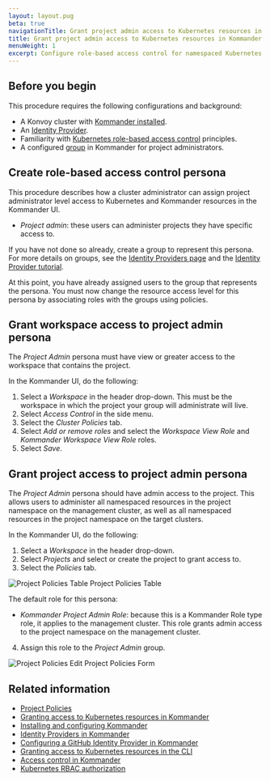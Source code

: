 ```yaml
---
layout: layout.pug
beta: true
navigationTitle: Grant project admin access to Kubernetes resources in Kommander
title: Grant project admin access to Kubernetes resources in Kommander
menuWeight: 1
excerpt: Configure role-based access control for namespaced Kubernetes resources in Kommander
---
```


## Before you begin
This procedure requires the following configurations and background:

- A Konvoy cluster with [Kommander installed][kommander-install].
- An [Identity Provider][kommander-authorize].
- Familiarity with [Kubernetes role-based access control][k8s-rbac] principles.
- A configured [group][kommander-group] in Kommander for project administrators.

## Create role-based access control persona
This procedure describes how a cluster administrator can assign project administrator level access to Kubernetes and Kommander resources in the Kommander UI.

- _Project admin_: these users can administer projects they have specific access to.

If you have not done so already, create a group to represent this persona. For more details on groups, see the [Identity Providers page][kommander-id-providers] and the [Identity Provider tutorial][kommander-authorize].

At this point, you have already assigned users to the group that represents the persona. You must now change the resource access level for this persona by associating roles with the groups using policies.

## Grant workspace access to project admin persona
The _Project Admin_ persona must have view or greater access to the workspace that contains the project.

In the Kommander UI, do the following:

1. Select a _Workspace_ in the header drop-down. This must be the workspace in which the project your group will administrate will live.
1. Select _Access Control_ in the side menu.
1. Select the _Cluster Policies_ tab.
1. Select _Add or remove roles_ and select the _Workspace View Role_ and _Kommander Workspace View Role_ roles.
1. Select _Save_.

## Grant project access to project admin persona
The _Project Admin_ persona should have admin access to the project. This allows users to administer all namespaced resources in the project namespace on the management cluster, as well as all namespaced resources in the project namespace on the target clusters.

In the Kommander UI, do the following:

1. Select a _Workspace_ in the header drop-down.
1. Select _Projects_ and select or create the project to grant access to.
1. Select the _Policies_ tab.

![Project Policies Table](/dkp/kommander/1.3/img/tutorial-project-policies.png)
Project Policies Table

The default role for this persona:

- _Kommander Project Admin Role_: because this is a Kommander Role type role, it applies to the management cluster. This role grants admin access to the project namespace on the management cluster.

4. Assign this role to the _Project Admin_ group.

![Project Policies Edit](/dkp/kommander/1.3/img/tutorial-project-policies-edit.png)
Project Policies Form

## Related information
- [Project Policies][kommander-policies]
- [Granting access to Kubernetes resources in Kommander][kommander-rbac]
- [Installing and configuring Kommander][kommander-install]
- [Identity Providers in Kommander][kommander-id-providers]
- [Configuring a GitHub Identity Provider in Kommander][kommander-authorize]
- [Granting access to Kubernetes resources in the CLI][konvoy-rbac]
- [Access control in Kommander][kommander-access-control]
- [Kubernetes RBAC authorization][k8s-rbac]

[kommander-access-control]: ../../operations/access-control/
[kommander-authorize]: ../authorize-all-users/
[kommander-group]: ../../operations/identity-providers/#groups
[kommander-id-providers]: ../../operations/identity-providers/
[kommander-install]: ../../install/
[kommander-policies]: ../../projects/project-policies/
[kommander-rbac]: ../configure-rbac/
[konvoy-rbac]: /dkp/konvoy/latest/security/external-idps/rbac/
[k8s-rbac]: https://kubernetes.io/docs/reference/access-authn-authz/rbac/
